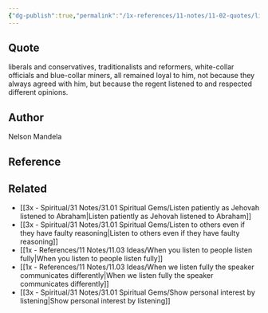 ```yaml
---
{"dg-publish":true,"permalink":"/1x-references/11-notes/11-02-quotes/listen-to-others-opinions-even-if-you-dont-agree-nelson-mandela/","title":"Listen to others opinions even if you dont agree - Nelson Mandela","created":"2023-09-09T23:55:38.480+03:00","updated":"2024-02-14T20:18:40.765+03:00"}
---
```



## Quote
liberals and conservatives, traditionalists and reformers, white-collar officials and blue-collar miners, all remained loyal to him, not because they always agreed with him, but because the regent listened to and respected different opinions.


## Author
Nelson Mandela

## Reference


## Related
- [[3x - Spiritual/31 Notes/31.01 Spiritual Gems/Listen patiently as Jehovah listened to Abraham\|Listen patiently as Jehovah listened to Abraham]]
- [[3x - Spiritual/31 Notes/31.01 Spiritual Gems/Listen to others even if they have faulty reasoning\|Listen to others even if they have faulty reasoning]]
- [[1x - References/11 Notes/11.03 Ideas/When you listen to people listen fully\|When you listen to people listen fully]]
- [[1x - References/11 Notes/11.03 Ideas/When we listen fully the speaker communicates differently\|When we listen fully the speaker communicates differently]]
- [[3x - Spiritual/31 Notes/31.01 Spiritual Gems/Show personal interest by listening\|Show personal interest by listening]]